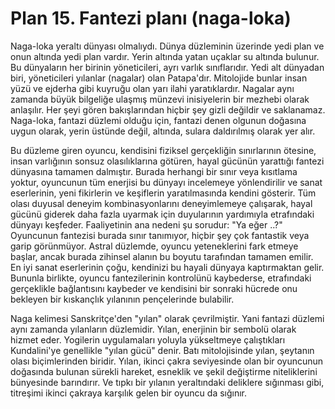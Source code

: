# Plan 15. Fantezi planı (naga-loka)

Naga-loka yeraltı dünyası olmalıydı. Dünya düzleminin üzerinde yedi plan ve onun altında yedi plan vardır. Yerin altında yatan uçaklar su altında bulunur. Bu dünyaların her birinin yöneticileri, ayrı varlık sınıflarıdır. Yedi alt dünyadan biri, yöneticileri yılanlar (nagalar) olan Patapa'dır. Mitolojide bunlar insan yüzü ve ejderha gibi kuyruğu olan yarı ilahi yaratıklardır. Nagalar aynı zamanda büyük bilgeliğe ulaşmış münzevi inisiyelerin bir mezhebi olarak anlaşılır. Her şeyi gören bakışlarından hiçbir şey gizli değildir ve saklanamaz. Naga-loka, fantazi düzlemi olduğu için, fantazi denen olgunun doğasına uygun olarak, yerin üstünde değil, altında, sulara daldırılmış olarak yer alır.

Bu düzleme giren oyuncu, kendisini fiziksel gerçekliğin sınırlarının ötesine, insan varlığının sonsuz olasılıklarına götüren, hayal gücünün yarattığı fantezi dünyasına tamamen dalmıştır. Burada herhangi bir sınır veya kısıtlama yoktur, oyuncunun tüm enerjisi bu dünyayı incelemeye yönlendirilir ve sanat eserlerinin, yeni fikirlerin ve keşiflerin yaratılmasında kendini gösterir. Tüm olası duyusal deneyim kombinasyonlarını deneyimlemeye çalışarak, hayal gücünü giderek daha fazla uyarmak için duyularının yardımıyla etrafındaki dünyayı keşfeder. Faaliyetinin ana nedeni şu sorudur: "Ya eğer ..?" Oyuncunun fantezisi burada sınır tanımıyor, hiçbir şey çok fantastik veya garip görünmüyor. Astral düzlemde, oyuncu yeteneklerini fark etmeye başlar, ancak burada zihinsel alanın bu boyutu tarafından tamamen emilir. En iyi sanat eserlerinin çoğu, kendinizi bu hayali dünyaya kaptırmaktan gelir. Bununla birlikte, oyuncu fantezilerinin kontrolünü kaybederse, etrafındaki gerçeklikle bağlantısını kaybeder ve kendisini bir sonraki hücrede onu bekleyen bir kıskançlık yılanının pençelerinde bulabilir.

Naga kelimesi Sanskritçe'den "yılan" olarak çevrilmiştir. Yani fantazi düzlemi aynı zamanda yılanların düzlemidir. Yılan, enerjinin bir sembolü olarak hizmet eder. Yogilerin uygulamaları yoluyla yükseltmeye çalıştıkları Kundalini'ye genellikle "yılan gücü" denir. Batı mitolojisinde yılan, şeytanın olası biçimlerinden biridir. Yılan, ikinci çakra seviyesinde olan bir oyuncunun doğasında bulunan sürekli hareket, esneklik ve şekil değiştirme niteliklerini bünyesinde barındırır. Ve tıpkı bir yılanın yeraltındaki deliklere sığınması gibi, titreşimi ikinci çakraya karşılık gelen bir oyuncu da sığınır.
